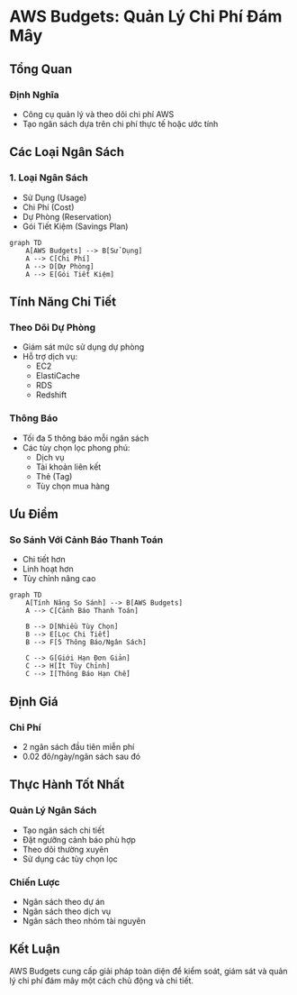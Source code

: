 # AWS Budgets: Quản Lý Chi Phí Đám Mây

## Tổng Quan

### Định Nghĩa
- Công cụ quản lý và theo dõi chi phí AWS
- Tạo ngân sách dựa trên chi phí thực tế hoặc ước tính

## Các Loại Ngân Sách

### 1. Loại Ngân Sách
- Sử Dụng (Usage)
- Chi Phí (Cost)
- Dự Phòng (Reservation)
- Gói Tiết Kiệm (Savings Plan)

```mermaid
graph TD
    A[AWS Budgets] --> B[Sử Dụng]
    A --> C[Chi Phí]
    A --> D[Dự Phòng]
    A --> E[Gói Tiết Kiệm]
```

## Tính Năng Chi Tiết

### Theo Dõi Dự Phòng
- Giám sát mức sử dụng dự phòng
- Hỗ trợ dịch vụ:
  - EC2
  - ElastiCache
  - RDS
  - Redshift

### Thông Báo
- Tối đa 5 thông báo mỗi ngân sách
- Các tùy chọn lọc phong phú:
  - Dịch vụ
  - Tài khoản liên kết
  - Thẻ (Tag)
  - Tùy chọn mua hàng

## Ưu Điểm

### So Sánh Với Cảnh Báo Thanh Toán
- Chi tiết hơn
- Linh hoạt hơn
- Tùy chỉnh nâng cao

```mermaid
graph TD
    A[Tính Năng So Sánh] --> B[AWS Budgets]
    A --> C[Cảnh Báo Thanh Toán]
    
    B --> D[Nhiều Tùy Chọn]
    B --> E[Lọc Chi Tiết]
    B --> F[5 Thông Báo/Ngân Sách]
    
    C --> G[Giới Hạn Đơn Giản]
    C --> H[Ít Tùy Chỉnh]
    C --> I[Thông Báo Hạn Chế]
```

## Định Giá

### Chi Phí
- 2 ngân sách đầu tiên miễn phí
- 0.02 đô/ngày/ngân sách sau đó

## Thực Hành Tốt Nhất

### Quản Lý Ngân Sách
- Tạo ngân sách chi tiết
- Đặt ngưỡng cảnh báo phù hợp
- Theo dõi thường xuyên
- Sử dụng các tùy chọn lọc

### Chiến Lược
- Ngân sách theo dự án
- Ngân sách theo dịch vụ
- Ngân sách theo nhóm tài nguyên

## Kết Luận

AWS Budgets cung cấp giải pháp toàn diện để kiểm soát, giám sát và quản lý chi phí đám mây một cách chủ động và chi tiết.